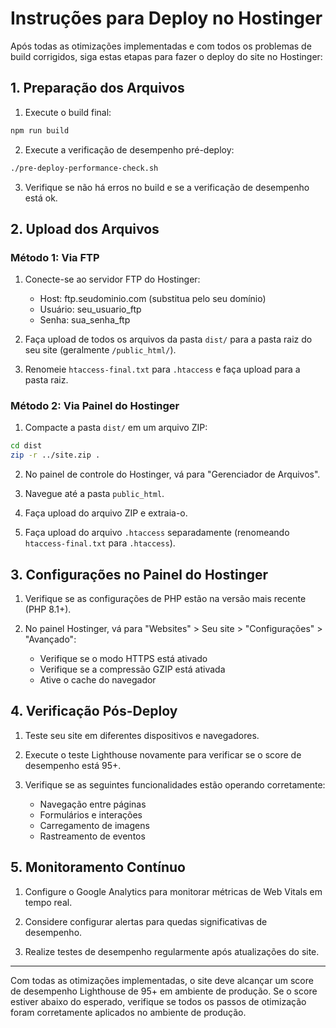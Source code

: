 # Instruções para Deploy no Hostinger

Após todas as otimizações implementadas e com todos os problemas de build corrigidos, siga estas etapas para fazer o deploy do site no Hostinger:

## 1. Preparação dos Arquivos

1. Execute o build final:
```bash
npm run build
```

2. Execute a verificação de desempenho pré-deploy:
```bash
./pre-deploy-performance-check.sh
```

3. Verifique se não há erros no build e se a verificação de desempenho está ok.

## 2. Upload dos Arquivos

### Método 1: Via FTP

1. Conecte-se ao servidor FTP do Hostinger:
   - Host: ftp.seudominio.com (substitua pelo seu domínio)
   - Usuário: seu_usuario_ftp
   - Senha: sua_senha_ftp

2. Faça upload de todos os arquivos da pasta `dist/` para a pasta raiz do seu site (geralmente `/public_html/`).

3. Renomeie `htaccess-final.txt` para `.htaccess` e faça upload para a pasta raiz.

### Método 2: Via Painel do Hostinger

1. Compacte a pasta `dist/` em um arquivo ZIP:
```bash
cd dist
zip -r ../site.zip .
```

2. No painel de controle do Hostinger, vá para "Gerenciador de Arquivos".

3. Navegue até a pasta `public_html`.

4. Faça upload do arquivo ZIP e extraia-o.

5. Faça upload do arquivo `.htaccess` separadamente (renomeando `htaccess-final.txt` para `.htaccess`).

## 3. Configurações no Painel do Hostinger

1. Verifique se as configurações de PHP estão na versão mais recente (PHP 8.1+).

2. No painel Hostinger, vá para "Websites" > Seu site > "Configurações" > "Avançado":
   - Verifique se o modo HTTPS está ativado
   - Verifique se a compressão GZIP está ativada
   - Ative o cache do navegador

## 4. Verificação Pós-Deploy

1. Teste seu site em diferentes dispositivos e navegadores.

2. Execute o teste Lighthouse novamente para verificar se o score de desempenho está 95+.

3. Verifique se as seguintes funcionalidades estão operando corretamente:
   - Navegação entre páginas
   - Formulários e interações
   - Carregamento de imagens
   - Rastreamento de eventos

## 5. Monitoramento Contínuo

1. Configure o Google Analytics para monitorar métricas de Web Vitals em tempo real.

2. Considere configurar alertas para quedas significativas de desempenho.

3. Realize testes de desempenho regularmente após atualizações do site.

---

Com todas as otimizações implementadas, o site deve alcançar um score de desempenho Lighthouse de 95+ em ambiente de produção. Se o score estiver abaixo do esperado, verifique se todos os passos de otimização foram corretamente aplicados no ambiente de produção.
